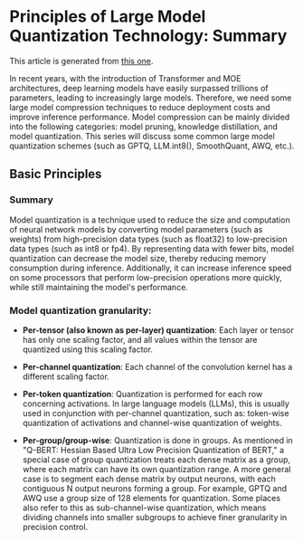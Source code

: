# Principles of Large Model Quantization Technology: Summary

This article is generated from [this one](https://lilianweng.github.io/posts/2023-01-10-inference-optimization/).

In recent years, with the introduction of Transformer and MOE architectures, deep learning models have easily 
surpassed trillions of parameters, leading to increasingly large models. Therefore, we need some large model 
compression techniques to reduce deployment costs and improve inference performance. Model compression can be 
mainly divided into the following categories: model pruning, knowledge distillation, and model quantization. 
This series will discuss some common large model quantization schemes (such as GPTQ, LLM.int8(), SmoothQuant, AWQ, etc.).

## Basic Principles
### Summary
Model quantization is a technique used to reduce the size and computation of neural network models by converting model parameters (such as weights) from high-precision data types (such as float32) to low-precision data types (such as int8 or fp4). By representing data with fewer bits, model quantization can decrease the model size, thereby reducing memory consumption during inference. Additionally, it can increase inference speed on some processors that perform low-precision operations more quickly, while still maintaining the model's performance.

### Model quantization granularity:

- **Per-tensor (also known as per-layer) quantization**: Each layer or tensor has only one scaling factor, and all values within the tensor are quantized using this scaling factor.

- **Per-channel quantization**: Each channel of the convolution kernel has a different scaling factor.

- **Per-token quantization**: Quantization is performed for each row concerning activations. In large language models (LLMs), this is usually used in conjunction with per-channel quantization, such as: token-wise quantization of activations and channel-wise quantization of weights.

- **Per-group/group-wise**: Quantization is done in groups. As mentioned in "Q-BERT: Hessian Based Ultra Low Precision Quantization of BERT," a special case of group quantization treats each dense matrix as a group, where each matrix can have its own quantization range. A more general case is to segment each dense matrix by output neurons, with each contiguous N output neurons forming a group. For example, GPTQ and AWQ use a group size of 128 elements for quantization. Some places also refer to this as sub-channel-wise quantization, which means dividing channels into smaller subgroups to achieve finer granularity in precision control.
